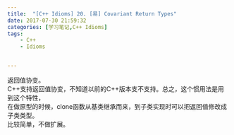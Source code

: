 ```yaml
---
title:  "[C++ Idioms] 20. [易] Covariant Return Types"
date: 2017-07-30 21:59:32
categories: [学习笔记,C++ Idioms]
tags:
    - C++
    - Idioms


---
```

返回值协变。<!--more-->  
C++支持返回值协变，不知道以前的C++版本支不支持。总之，这个惯用法是用到这个特性，  
在做原型的时候，clone函数从基类继承而来，到子类实现时可以把返回值修改成子类类型。  
比较简单，不做扩展。  